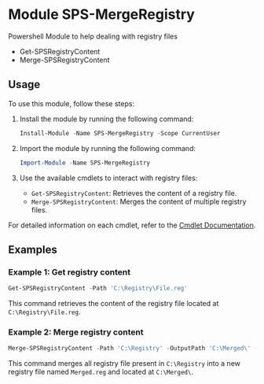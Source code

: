 # Module SPS-MergeRegistry
Powershell Module to help dealing with registry files 
* Get-SPSRegistryContent
* Merge-SPSRegistryContent

## Usage

To use this module, follow these steps:

1. Install the module by running the following command:
    ```powershell
    Install-Module -Name SPS-MergeRegistry -Scope CurrentUser
    ```

2. Import the module by running the following command:
    ```powershell
    Import-Module -Name SPS-MergeRegistry
    ```

3. Use the available cmdlets to interact with registry files:
    - `Get-SPSRegistryContent`: Retrieves the content of a registry file.
    - `Merge-SPSRegistryContent`: Merges the content of multiple registry files.

For detailed information on each cmdlet, refer to the [Cmdlet Documentation](./CmdletDocumentation.md).

## Examples

### Example 1: Get registry content
```powershell
Get-SPSRegistryContent -Path 'C:\Registry\File.reg'
```

This command retrieves the content of the registry file located at `C:\Registry\File.reg`.

### Example 2: Merge registry content
```powershell
Merge-SPSRegistryContent -Path 'C:\Registry' -OutputPath 'C:\Merged\' -OutputFileName 'Merged.reg'
```

This command merges all registry file present in `C:\Registry` into a new registry file named `Merged.reg` and located at `C:\Merged\`.
